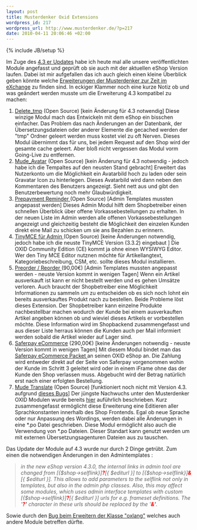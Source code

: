 ```yaml
--- 
layout: post
title: Musterdenker Oxid Extensions
wordpress_id: 217
wordpress_url: http://www.musterdenker.de/?p=217
date: 2010-04-11 20:06:46 +02:00
---
```


{% include JB/setup %}

Im Zuge des <a href="http://wiki.oxidforge.org/Downloads/4.3.0" target="_blank">4.3 er Updates</a> habe ich heute mal alle unsere veröffentlichten Module angefasst und geprüft ob sie auch mit der aktuellen eShop Version laufen. Dabei ist mir aufgefallen das ich auch gleich einen kleine Überblick geben könnte welche <a href="http://www.oxid-esales.com/de/exchange/eshop/tags/musterdenker" target="_blank">Erweiterungen der Musterdenker zur Zeit im eXchange</a> zu finden sind. In eckiger Klammer noch eine kurze Notiz ob und was geändert werden musste um die Erweiterung 4.3 kompatibel zu machen:
<ol>
	<li><a href="http://www.oxid-esales.com/de/exchange/extensions/delete-tmp" target="_blank">Delete_tmp</a> (Open Source) [kein Änderung für 4.3 notwendig]
Diese winzige Modul mach das Entwickeln mit dem eShop ein bisschen einfacher. Das Problem das nach Änderungen an der Datenbank, der Übersetzungsdateien oder anderer Elemente die gecached werden der "tmp" Ordner geleert werden muss kostet viel zu oft Nerven. Dieses Modul übernimmt das für uns, bei jedem Request auf den Shop wird der gesamte cache geleert. Aber bloß nicht vergessen das Modul vorm Going-Live zu entfernen.</li>
	<li><a href="http://www.oxid-esales.com/de/exchange/extensions/user-avatar-pictures-0" target="_blank">Mude_Avatar</a> (Open Source) [kein Änderung für 4.3 notwendig - jedoch habe ich die Tempaltes auf den neusten Stand gebracht]
Erweitert das Nutzerkonto um die Möglichkeit ein Avatarbild hoch zu laden oder sein Gravatar Icon zu hinterlegen. Dieses Avatarbild wird dann neben den Kommentaren des Benutzers angezeigt. Sieht nett aus und gibt den Benutzerbewertung noch mehr Glaubwürdigkeit.</li>
	<li><a href="http://www.oxid-esales.com/de/exchange/extensions/prepayment-reminder" target="_blank">Prepayment Reminder </a>(Open Source) [Admin Templates mussten angepasst werden]
Dieses Admin Modul hilft dem Shopbetreiber einen schnellen Überblick über offene Vorkassebestellungen zu erhalten. In der neuen Liste im Admin werden alle offenen Vorkassebestellungen angezeigt und gleichzeitig besteht die Möglichkeit den einzelen Kunden direkt eine Mail zu schicken um sie ans Bezahlen zu erinnern.</li>
	<li><a href="http://www.oxid-esales.com/de/exchange/extensions/tiny-mce-admin" target="_blank">TinyMCE für Admin </a>(Open Source) [keine Änderungen notwendig, jedoch habe ich die neuste TinyMCE Version (3.3.2) eingebaut ]
Die OXID Community Edition (CE) kommt ja ohne einen WYSIWYG Editor. Wer den Tiny MCE Editor nutznen möchte für Artikellangtext, Kategoriebeschreibung, CSM, etc. sollte dieses Modul installieren.</li>
	<li><a href="http://www.oxid-esales.com/de/exchange/extensions/reorder-preorder" target="_blank">Preorder / Reorder </a>(90,00€) [Admin Templates mussten angepasst werden - neuste Version kommt in wenigen Tagen]
Wenn ein Artikel ausverkauft ist kann er nicht bestellt werden und es gehen Umsätze verloren. Auch braucht der Shopbetreiber eine Möglichkeit Informationen zu sammeln um zu entscheiden ob es sich noch lohnt ein bereits ausverkauftes Produkt nach zu bestellen. Beide Probleme löst dieses Extension. Der Shopbetreiber kann einzelne Produkte nachbestellbar machen wodurch der Kunde bei einem ausverkauften Artikel angeben können ob und wieviel dieses Artikels er vorbestellen möchte. Diese Information wird im Shopbackend zusammengefasst und aus dieser Liste herraus können die Kunden auch per Mail informiert werden sobald die Artikel wieder auf Lager sind.</li>
	<li><a href="http://www.oxid-esales.com/de/exchange/extensions/saferpay-ecommere" target="_blank">Saferpay eCommerce</a> (290,00€) [keine Änderungen notwendig - neuste Version kommt in  wenigen Tagen]
Mit diesem Modul bindet man das <a href="http://saferpay.six-card-solutions.com/de/offers/e-payment/products/Pages/eCommerce.aspx" target="_blank">Saferpay eCommerce Packet </a>an seinen OXID eShop an. Die Zahlung wird entweder direkt auf der Seite von Saferpay vorgenommen wohin der Kunde im Schritt 3 geleitet wird oder in einem iFrame ohne das der Kunde den Shop verlassen muss. Abgebucht wird der Betrag natürlich erst nach einer erfolgten Bestellung.</li>
	<li><a href="http://www.oxid-esales.com/de/exchange/extensions/mude-translate" target="_blank">Mude Translate</a> (Open Source) [funktioniert noch nicht mit Version 4.3. aufgrund <a href="https://bugs.oxid-esales.com/view.php?id=1756" target="_blank">dieses Bugs</a>]
Der jüngste Nachwuchs unter den Musterdenker OXID Modulen wurde bereits <a href="http://www.musterdenker.de/2010/03/translation-modul-for-oxid-eshop/" target="_blank">hier</a> auführlich beschrieben. Kurz zusammengefasst ermöglicht diese Erweiterung eine Editieren aller Sprachkonstanten innerhalb des Shop Frontends. Egal ob neue Sprache oder nur Anpassung des Wordings, werden dabei alle Änderungen in eine *.po Datei geschrieben. Diese Modul ermöglicht also auch die Verwendung von *.po Dateien. Dieser Standart kann genutzt werden um mit externen Übersetzungsagenturen Dateien aus zu tauschen.</li>
</ol>
Das Update der Module auf 4.3 wurde nur durch 2 Dinge getrübt. Zum einen die notwendigen Änderungen in den Admintemplates :
<blockquote><em>in the new eShop version 4.3.0, the internal links in admin tool are  changed from [{$shop-&gt;selflink}]<strong><span style="color: #ff0000;">?</span></strong>[{ $editurl }] to [{$shop-&gt;selflink}]<strong><span style="color: #ff0000;">&amp;</span></strong>[{ $editurl }]. This  allows to add parameters to the selflink not only in templates, but also  in the admin php classes. Also, this may affect some modules, which  uses admin interface templates with custom [{$shop-&gt;selflink}]<strong><span style="color: #ff0000;">?</span></strong>[{ $editurl }] urls for e.g.  frameset definitions. The '<strong><span style="color: #ff0000;">?</span>'</strong> character in these urls should be replaced by the '<strong><span style="color: #ff0000;">&amp;</span>'</strong>.</em></blockquote>
Sowie durch den <a href="https://bugs.oxid-esales.com/view.php?id=1756" target="_blank">Bug beim Erweitern der Klasse "oxlang"</a> welches auch andere Module betreffen dürfte.

